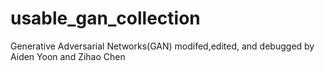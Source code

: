 # usable_gan_collection
Generative Adversarial Networks(GAN) modifed,edited, and debugged by Aiden Yoon and Zihao Chen  
